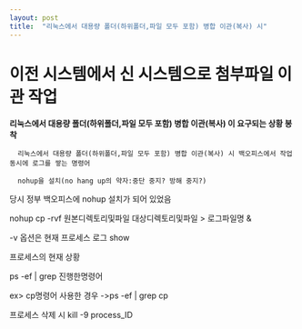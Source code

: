 ```yaml
---
layout: post
title:  "리눅스에서 대용량 폴더(하위폴더,파일 모두 포함) 병합 이관(복사) 시"
---
```


# 이전 시스템에서 신 시스템으로 첨부파일 이관 작업

**리눅스에서 대용량 폴더(하위폴더,파일 모두 포함) 병합 이관(복사) 이 요구되는 상황 봉착**

      리눅스에서 대용량 폴더(하위폴더,파일 모두 포함) 병합 이관(복사) 시 백오피스에서 작업 동시에 로그를 쌓는 명령어

      nohup을 설치(no hang up의 약자:중단 중지? 방해 중지?) 
 
  당시 정부 백오피스에 nohup 설치가 되어 있었음

  nohup cp -rvf 원본디렉토리및파일 대상디렉토리및파일 > 로그파일명 & 

  -v 옵션은 현재 프로세스 로그 show

  프로세스의 현재 상황
  
  ps -ef | grep 진행한명령어

ex> cp명령어 사용한 경우 ->ps -ef | grep cp

  프로세스 삭제 시 kill -9 process_ID

